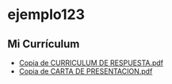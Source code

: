 # ejemplo123

## Mi Currículum

- [Copia de CURRICULUM DE RESPUESTA.pdf](https://github.com/davidgoncor3005/ejemplo123/blob/main/Copia%20de%20CURRICULUM%20DE%20RESPUESTA.pdf)
- [Copia de CARTA DE PRESENTACION.pdf](https://github.com/davidgoncor3005/ejemplo123/blob/main/Copia%20de%20CARTA%20DE%20PRESENTACION.pdf)
